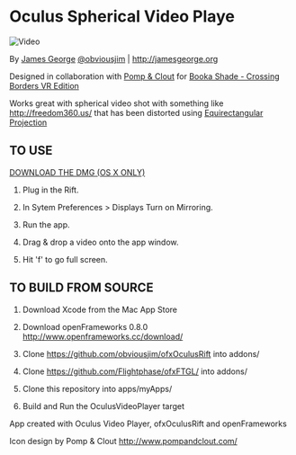 # Oculus Spherical Video Playe

![Video](https://raw.githubusercontent.com/obviousjim/OculusSphericalVideoViewer/master/OculusVideoPlayer.png)

By [James George](http://jamesgeorge.org)
[@obviousjim](https://twitter.com/obviousjim) | http://jamesgeorge.org

Designed in collaboration with [Pomp &amp; Clout](pompandclout.com) for 
[Booka Shade - Crossing Borders VR Edition](http://www.pompandclout.com/booka-shade-crossing-borders-vr-edition)

Works great with spherical video shot with something like http://freedom360.us/ that has been distorted using [Equirectangular Projection](http://en.wikipedia.org/wiki/Equirectangular_projection)

## TO USE

[DOWNLOAD THE DMG (OS X ONLY)](http://www.jamesgeorge.org/uploads/OulusVideoPlayer.dmg)

1) Plug in the Rift.

2) In Sytem Preferences > Displays Turn on Mirroring.

3) Run the app.

4) Drag & drop a video onto the app window.

5) Hit 'f' to go full screen.

## TO BUILD FROM SOURCE

1) Download Xcode from the Mac App Store

2) Download openFrameworks 0.8.0 http://www.openframeworks.cc/download/

3) Clone https://github.com/obviousjim/ofxOculusRift into addons/

4) Clone https://github.com/Flightphase/ofxFTGL/ into addons/

5) Clone this repository into apps/myApps/

6) Build and Run the OculusVideoPlayer target

App created with Oculus Video Player, ofxOculusRift and openFrameworks

Icon design by Pomp & Clout
http://www.pompandclout.com/
